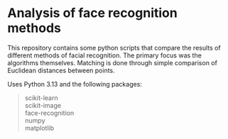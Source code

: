 # Analysis of face recognition methods

This repository contains some python scripts that compare the results of different methods of facial recognition. The primary focus was the algorithms themselves. Matching is done through simple comparison of Euclidean distances between points.

Uses Python 3.13 and the following packages:
> scikit-learn  
scikit-image  
face-recognition  
numpy  
matplotlib